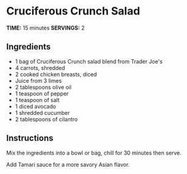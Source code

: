 # Cruciferous Crunch Salad

**TIME:** 15 minutes
**SERVINGS:** 2

## Ingredients

* 1 bag of Cruciferous Crunch salad blend from Trader Joe's
* 4 carrots, shredded
* 2 cooked chicken breasts, diced
* Juice from 3 limes
* 2 tablespoons olive oil
* 1 teaspoon of pepper
* 1 teaspoon of salt
* 1 diced avocado
* 1 shredded cucumber
* 2 tablespoons of cilantro

## Instructions

Mix the ingredients into a bowl or bag, chill for 30 minutes then serve.

Add Tamari sauce for a more savory Asian flavor.
